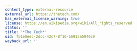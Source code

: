 ```yaml
---
content_type: external-resource
external_url: https://thetech.com/
has_external_license_warning: true
license: https://en.wikipedia.org/wiki/All_rights_reserved
status: ''
title: '*The Tech*'
uid: fb1e0eec-2dcc-42c7-8f16-56915a5940c9
wayback_url: ''
---
```

